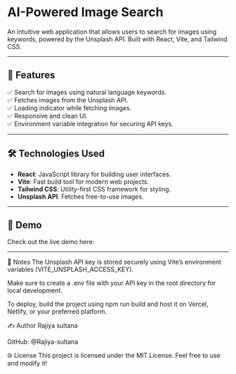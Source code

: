 # AI-Powered Image Search

An intuitive web application that allows users to search for images using keywords, powered by the Unsplash API. Built with React, Vite, and Tailwind CSS.

---

## 🚀 Features

✅ Search for images using natural language keywords.  
✅ Fetches images from the Unsplash API.  
✅ Loading indicator while fetching images.  
✅ Responsive and clean UI.  
✅ Environment variable integration for securing API keys.

---

## 🛠️ Technologies Used

- **React**: JavaScript library for building user interfaces.  
- **Vite**: Fast build tool for modern web projects.  
- **Tailwind CSS**: Utility-first CSS framework for styling.  
- **Unsplash API**: Fetches free-to-use images.

---

## 📸 Demo

Check out the live demo here: 

---


📝 Notes
The Unsplash API key is stored securely using Vite’s environment variables (VITE_UNSPLASH_ACCESS_KEY).

Make sure to create a .env file with your API key in the root directory for local development.

To deploy, build the project using npm run build and host it on Vercel, Netlify, or your preferred platform.

✍️ Author
Rajiya sultana

GitHub: @Rajiya-sultana


🌐 License
This project is licensed under the MIT License. Feel free to use and modify it!
